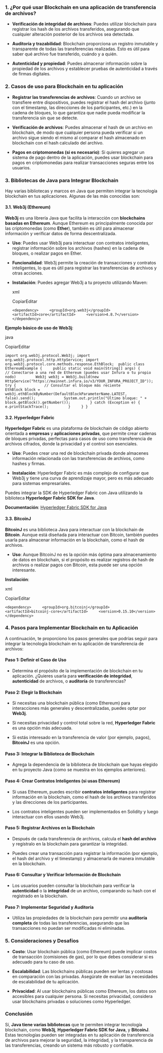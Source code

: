 ### 1. **¿Por qué usar Blockchain en una aplicación de transferencia de archivos?**

- **Verificación de integridad de archivos**: Puedes utilizar blockchain para registrar los hash de los archivos transferidos, asegurando que cualquier alteración posterior de los archivos sea detectada.
    
- **Auditoría y trazabilidad**: Blockchain proporciona un registro inmutable y transparente de todas las transferencias realizadas. Esto es útil para saber qué archivo fue transferido, cuándo y a quién.
    
- **Autenticidad y propiedad**: Puedes almacenar información sobre la propiedad de los archivos y establecer pruebas de autenticidad a través de firmas digitales.
    

### 2. **Casos de uso para Blockchain en tu aplicación**

- **Registrar las transferencias de archivos**: Cuando un archivo se transfiere entre dispositivos, puedes registrar el hash del archivo (junto con el timestamp, las direcciones de los participantes, etc.) en la cadena de bloques, lo que garantiza que nadie pueda modificar la transferencia sin que se detecte.
    
- **Verificación de archivos**: Puedes almacenar el hash de un archivo en blockchain, de modo que cualquier persona pueda verificar si un archivo sigue siendo el mismo al comparar el hash almacenado en blockchain con el hash calculado del archivo.
    
- **Pagos en criptomonedas (si es necesario)**: Si quieres agregar un sistema de pago dentro de la aplicación, puedes usar blockchain para pagos en criptomonedas para realizar transacciones seguras entre los usuarios.
    

### 3. **Bibliotecas de Java para Integrar Blockchain**

Hay varias bibliotecas y marcos en Java que permiten integrar la tecnología blockchain en tus aplicaciones. Algunas de las más conocidas son:

#### **3.1. Web3j (Ethereum)**

**Web3j** es una librería Java que facilita la interacción con **blockchains basadas en Ethereum**. Aunque Ethereum es principalmente conocida por las criptomonedas (como **Ether**), también es útil para almacenar información y verificar datos de forma descentralizada.

- **Uso**: Puedes usar Web3j para interactuar con contratos inteligentes, registrar información sobre los archivos (hashes) en la cadena de bloques, o realizar pagos en Ether.
    
- **Funcionalidad**: Web3j permite la creación de transacciones y contratos inteligentes, lo que es útil para registrar las transferencias de archivos y otras acciones.
    
- **Instalación**: Puedes agregar Web3j a tu proyecto utilizando Maven:
    
    xml
    
    CopiarEditar
    
    `<dependency>     <groupId>org.web3j</groupId>     <artifactId>core</artifactId>     <version>4.8.7</version> </dependency>`
    

**Ejemplo básico de uso de Web3j**:

java

CopiarEditar

`import org.web3j.protocol.Web3j; import org.web3j.protocol.http.HttpService; import org.web3j.protocol.core.methods.response.EthBlock;  public class EthereumExample {     public static void main(String[] args) {         // Conectarse a una red de Ethereum (puedes usar Infura o tu propio nodo)         Web3j web3j = Web3j.build(new HttpService("https://mainnet.infura.io/v3/YOUR_INFURA_PROJECT_ID"));          try {             // Consultar el bloque más reciente             EthBlock block = web3j.ethBlockByNumber(DefaultBlockParameterName.LATEST, false).send();             System.out.println("Último bloque: " + block.getBlock().getNumber());         } catch (Exception e) {             e.printStackTrace();         }     } }`

#### **3.2. Hyperledger Fabric**

**Hyperledger Fabric** es una plataforma de blockchain de código abierto orientada a **empresas** y **aplicaciones privadas**, que permite crear cadenas de bloques privadas, perfectas para casos de uso como transferencia de archivos cifrados, donde la privacidad y el control son esenciales.

- **Uso**: Puedes crear una red de blockchain privada donde almacenes información relacionada con las transferencias de archivos, como hashes y firmas.
    
- **Instalación**: Hyperledger Fabric es más complejo de configurar que Web3j y tiene una curva de aprendizaje mayor, pero es más adecuado para sistemas empresariales.
    

Puedes integrar la SDK de Hyperledger Fabric con Java utilizando la biblioteca **Hyperledger Fabric SDK for Java**.

**Documentación**: [Hyperledger Fabric SDK for Java](https://hyperledger-fabric.readthedocs.io/en/latest/sdk/java/)

#### **3.3. BitcoinJ**

**BitcoinJ** es una biblioteca Java para interactuar con la blockchain de **Bitcoin**. Aunque está diseñada para interactuar con Bitcoin, también puedes usarla para almacenar información en la blockchain, como el hash de archivos.

- **Uso**: Aunque BitcoinJ no es la opción más óptima para almacenamiento de datos en blockchain, si el propósito es realizar registros de hash de archivos o realizar pagos con Bitcoin, esta puede ser una opción interesante.
    

**Instalación**:

xml

CopiarEditar

`<dependency>     <groupId>org.bitcoinj</groupId>     <artifactId>bitcoinj-core</artifactId>     <version>0.15.10</version> </dependency>`

### 4. **Pasos para Implementar Blockchain en tu Aplicación**

A continuación, te proporciono los pasos generales que podrías seguir para integrar la tecnología blockchain en tu aplicación de transferencia de archivos:

#### **Paso 1: Definir el Caso de Uso**

- Determina el propósito de la implementación de blockchain en tu aplicación. ¿Quieres usarla para **verificación de integridad**, **autenticidad** de archivos, o **auditoría** de transferencias?
    

#### **Paso 2: Elegir la Blockchain**

- Si necesitas una blockchain pública (como Ethereum) para interacciones más generales y descentralizadas, puedes optar por **Web3j**.
    
- Si necesitas privacidad y control total sobre la red, **Hyperledger Fabric** es una opción más adecuada.
    
- Si estás interesado en la transferencia de valor (por ejemplo, pagos), **BitcoinJ** es una opción.
    

#### **Paso 3: Integrar la Biblioteca de Blockchain**

- Agrega la dependencia de la biblioteca de blockchain que hayas elegido en tu proyecto Java (como se muestra en los ejemplos anteriores).
    

#### **Paso 4: Crear Contratos Inteligentes (si usas Ethereum)**

- Si usas Ethereum, puedes escribir **contratos inteligentes** para registrar información en la blockchain, como el hash de los archivos transferidos y las direcciones de los participantes.
    
- Los contratos inteligentes pueden ser implementados en Solidity y luego interactuar con ellos usando Web3j.
    

#### **Paso 5: Registrar Archivos en la Blockchain**

- Después de cada transferencia de archivos, calcula el **hash del archivo** y regístralo en la blockchain para garantizar la integridad.
    
- Puedes crear una transacción para registrar la información (por ejemplo, el hash del archivo y el timestamp) y almacenarla de manera inmutable en la blockchain.
    

#### **Paso 6: Consultar y Verificar Información de Blockchain**

- Los usuarios pueden consultar la blockchain para verificar la **autenticidad** o la **integridad** de un archivo, comparando su hash con el registrado en la blockchain.
    

#### **Paso 7: Implementar Seguridad y Auditoría**

- Utiliza las propiedades de la blockchain para permitir una **auditoría completa** de todas las transferencias, asegurando que las transacciones no puedan ser modificadas ni eliminadas.
    

### 5. **Consideraciones y Desafíos**

- **Costo**: Usar blockchain pública (como Ethereum) puede implicar costos de transacción (comisiones de gas), por lo que debes considerar si es adecuado para tu caso de uso.
    
- **Escalabilidad**: Las blockchains públicas pueden ser lentas y costosas en comparación con las privadas. Asegúrate de evaluar las necesidades de escalabilidad de tu aplicación.
    
- **Privacidad**: Al usar blockchains públicas como Ethereum, los datos son accesibles para cualquier persona. Si necesitas privacidad, considera usar blockchains privadas o soluciones como Hyperledger.
    

### Conclusión

Sí, **Java tiene varias bibliotecas** que te permiten integrar tecnología blockchain, como **Web3j**, **Hyperledger Fabric SDK for Java**, y **BitcoinJ**. Estas tecnologías pueden ser integradas en tu aplicación de transferencia de archivos para mejorar la seguridad, la integridad, y la transparencia de las transferencias, creando un sistema más robusto y confiable.